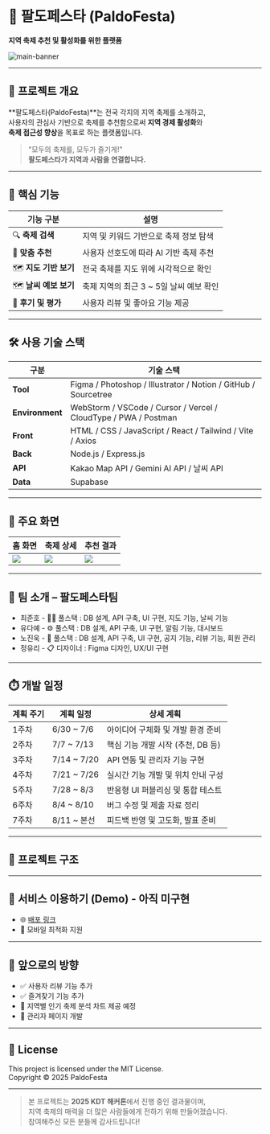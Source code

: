 # 🎉 팔도페스타 (PaldoFesta)  
**지역 축제 추천 및 활성화를 위한 플랫폼**

![main-banner](https://hrkrtvicgxfvjcdpndgi.supabase.co/storage/v1/object/public/personal-public//Group%2026.png)

---

## 📌 프로젝트 개요
**팔도페스타(PaldoFesta)**는 전국 각지의 지역 축제를 소개하고,  
사용자의 관심사 기반으로 축제를 추천함으로써 **지역 경제 활성화**와  
**축제 접근성 향상**을 목표로 하는 플랫폼입니다.

> "모두의 축제를, 모두가 즐기게!"  
> **팔도페스타가 지역과 사람을 연결합니다.**

---

## 🚀 핵심 기능

| 기능 구분      | 설명 |
| -------------- | ---- |
| 🔍 **축제 검색**     | 지역 및 키워드 기반으로 축제 정보 탐색 |
| 🎯 **맞춤 추천**     | 사용자 선호도에 따라 AI 기반 축제 추천 |
| 🗺️ **지도 기반 보기** | 전국 축제를 지도 위에 시각적으로 확인 |
| 🗺️ **날씨 예보 보기** | 축제 지역의 최근 3 ~ 5일 날씨 예보 확인 |
| 💬 **후기 및 평가**  | 사용자 리뷰 및 좋아요 기능 제공 |

---

## 🛠️ 사용 기술 스택

| 구분              | 기술 스택                                                          |
| --------------- | -------------------------------------------------------------- |
| **Tool**        | Figma / Photoshop / Illustrator / Notion / GitHub / Sourcetree |
| **Environment** | WebStorm / VSCode / Cursor / Vercel / CloudType / PWA / Postman |
| **Front**       | HTML / CSS / JavaScript / React / Tailwind / Vite / Axios      |
| **Back**        | Node.js / Express.js                                           |
| **API**         | Kakao Map API / Gemini AI API / 날씨 API                          |
| **Data**        | Supabase                                                       |


---

## 📸 주요 화면

| 홈 화면 | 축제 상세 | 추천 결과 |
|--------|-----------|------------|
| ![](https://your-image-link-here.com/home.png) | ![](https://your-image-link-here.com/detail.png) | ![](https://your-image-link-here.com/recommend.png) |

---

## 👥 팀 소개 – 팔도페스타팀
- 최준호 - 👨‍💻 풀스택 : DB 설계, API 구축, UI 구현, 지도 기능, 날씨 기능
- 유다예 - ⚙ 풀스택 : DB 설계, API 구축, UI 구현, 알림 기능, 대시보드
- 노진욱 - 🎨 풀스택 : DB 설계, API 구축, UI 구현, 공지 기능, 리뷰 기능, 회원 관리
- 정유리 - 📋 디자이너 : Figma 디자인, UX/UI 구현

---

## ⏱️ 개발 일정
| 계획 주기 | 계획 일정 | 상세 계획 |
|--------|-----------|------------|
|1주차|6/30 ~ 7/6|아이디어 구체화 및 개발 환경 준비|
|2주차|7/7 ~ 7/13|핵심 기능 개발 시작 (추천, DB 등)|
|3주차|7/14 ~ 7/20|API 연동 및 관리자 기능 구현|
|4주차|7/21 ~ 7/26|실시간 기능 개발 및 위치 안내 구성|
|5주차|7/28 ~ 8/3|반응형 UI 퍼블리싱 및 통합 테스트|
|6주차|8/4 ~ 8/10|버그 수정 및 제출 자료 정리|
|7주차|8/11 ~ 본선|피드백 반영 및 고도화, 발표 준비|

---

## 📂 프로젝트 구조
---

## 🔗 서비스 이용하기 (Demo) - 아직 미구현

- 🌐 [배포 링크](https://paldo-festa.vercel.app)
- 📱 모바일 최적화 지원

---

## 🙌 앞으로의 방향

- ✅ 사용자 리뷰 기능 추가
- ✅ 즐겨찾기 기능 추가
- 🔄 지역별 인기 축제 분석 차트 제공 예정
- 🔄 관리자 페이지 개발

---

## 📝 License

This project is licensed under the MIT License.  
Copyright © 2025 PaldoFesta

---

> 본 프로젝트는 **2025 KDT 해커톤**에서 진행 중인 결과물이며,  
> 지역 축제의 매력을 더 많은 사람들에게 전하기 위해 만들어졌습니다.  
> 참여해주신 모든 분들께 감사드립니다!
